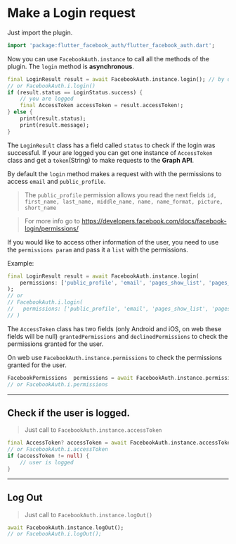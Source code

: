 # Make a Login request

Just import the plugin.
```dart
import 'package:flutter_facebook_auth/flutter_facebook_auth.dart';
```

Now you can use `FacebookAuth.instance` to call all the methods of the plugin.
The `login` method is **asynchronous**.

```dart
final LoginResult result = await FacebookAuth.instance.login(); // by default we request the email and the public profile
// or FacebookAuth.i.login()
if (result.status == LoginStatus.success) {
    // you are logged
    final AccessToken accessToken = result.accessToken!;
} else {
    print(result.status);
    print(result.message);
}
```

The `LoginResult` class has a field called `status` to check if the login was successful. 
If your are logged you can get one instance of `AccessToken` class and get a `token`(String) to make requests to the **Graph API**.

By default the `login` method makes a request with with the permissions to access `email` and `public_profile`. 
> The `public_profile` permission allows you read the next fields `id, first_name, last_name, middle_name, name, name_format, picture, short_name`

> For more info go to https://developers.facebook.com/docs/facebook-login/permissions/

If you would like to access other information of the user, you need to use the `permissions param` and pass it a `list` with the permissions.

Example:
```dart
final LoginResult result = await FacebookAuth.instance.login(
    permissions: ['public_profile', 'email', 'pages_show_list', 'pages_messaging', 'pages_manage_metadata'],
);
// or 
// FacebookAuth.i.login(
//   permissions: ['public_profile', 'email', 'pages_show_list', 'pages_messaging', 'pages_manage_metadata'],
// )
```

The `AccessToken` class has two fields (only Android and iOS, on web these fields will be null) `grantedPermissions` and `declinedPermissions` to check the permissions granted for the user.

On web use `FacebookAuth.instance.permissions` to check the permissions granted for the user.
```dart
FacebookPermissions  permissions = await FacebookAuth.instance.permissions;
// or FacebookAuth.i.permissions
```

---
## Check if the user is logged.
> Just call to `FacebookAuth.instance.accessToken`
```dart
final AccessToken? accessToken = await FacebookAuth.instance.accessToken;
// or FacebookAuth.i.accessToken
if (accessToken != null) {
    // user is logged
}
```

---
## Log Out
> Just call to `FacebookAuth.instance.logOut()`

```dart
await FacebookAuth.instance.logOut();
// or FacebookAuth.i.logOut();
```
